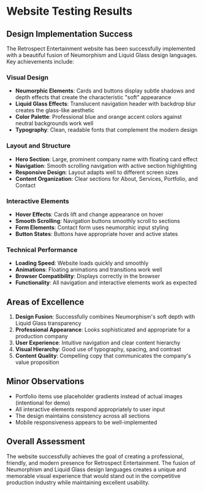 # Website Testing Results

## Design Implementation Success

The Retrospect Entertainment website has been successfully implemented with a beautiful fusion of Neumorphism and Liquid Glass design languages. Key achievements include:

### Visual Design
- **Neumorphic Elements**: Cards and buttons display subtle shadows and depth effects that create the characteristic "soft" appearance
- **Liquid Glass Effects**: Translucent navigation header with backdrop blur creates the glass-like aesthetic
- **Color Palette**: Professional blue and orange accent colors against neutral backgrounds work well
- **Typography**: Clean, readable fonts that complement the modern design

### Layout and Structure
- **Hero Section**: Large, prominent company name with floating card effect
- **Navigation**: Smooth scrolling navigation with active section highlighting
- **Responsive Design**: Layout adapts well to different screen sizes
- **Content Organization**: Clear sections for About, Services, Portfolio, and Contact

### Interactive Elements
- **Hover Effects**: Cards lift and change appearance on hover
- **Smooth Scrolling**: Navigation buttons smoothly scroll to sections
- **Form Elements**: Contact form uses neumorphic input styling
- **Button States**: Buttons have appropriate hover and active states

### Technical Performance
- **Loading Speed**: Website loads quickly and smoothly
- **Animations**: Floating animations and transitions work well
- **Browser Compatibility**: Displays correctly in the browser
- **Functionality**: All navigation and interactive elements work as expected

## Areas of Excellence

1. **Design Fusion**: Successfully combines Neumorphism's soft depth with Liquid Glass transparency
2. **Professional Appearance**: Looks sophisticated and appropriate for a production company
3. **User Experience**: Intuitive navigation and clear content hierarchy
4. **Visual Hierarchy**: Good use of typography, spacing, and contrast
5. **Content Quality**: Compelling copy that communicates the company's value proposition

## Minor Observations

- Portfolio items use placeholder gradients instead of actual images (intentional for demo)
- All interactive elements respond appropriately to user input
- The design maintains consistency across all sections
- Mobile responsiveness appears to be well-implemented

## Overall Assessment

The website successfully achieves the goal of creating a professional, friendly, and modern presence for Retrospect Entertainment. The fusion of Neumorphism and Liquid Glass design languages creates a unique and memorable visual experience that would stand out in the competitive production industry while maintaining excellent usability.

